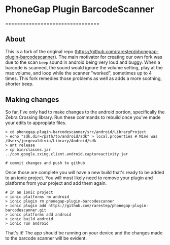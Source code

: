 # PhoneGap Plugin BarcodeScanner
================================

## About

This is a fork of the original repo (https://github.com/rarestep/phonegap-plugin-barcodescanner). The main motivator for creating our own fork was due to the scan `beep` sound in android being very loud and buggy. When a barcode is scanned, the sound would ignore the volume setting, play at the max volume, and loop while the scanner "worked", sometimes up to 4 times. This fork remedies those problems as well as adds a more soothing, shorter beep.

## Making changes

So far, I've only had to make changes to the android portion, specifically the Zebra Crossing library. Run these commands to rebuild once you've made your edits to appropiate files.

```
> cd phonegap-plugin-barcodescanner/src/android/LibraryProject
> echo "sdk.dir=/path/to/android/sdk" > local.properties # Mine was /Users/jorgevaldivia/Library/Android/sdk
> ant release
> cp bin/classes.jar ../com.google.zxing.client.android.captureactivity.jar

# commit changes and push to github
```

Once those are complete you will have a new build that's ready to be added to an ionic project. You will most likely need to remove your plugin and platforms from your project and add them again.

```
# In an ionic project
> ionic platforms rm android
> ionic plugin rm phonegap-plugin-barcodescanner
> ionic plugin add https://github.com/rarestep/phonegap-plugin-barcodescanner.git
> ionic platforms add android
> ionic build android
> ionic run android
```

That's it! The app should be running on your device and the changes made to the barcode scanner will be evident.

